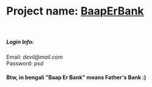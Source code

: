# Project name: [BaapErBank](https://665-stack.github.io/BaapErBank/)
<br>
<h5> Login Info: </h5>
Email: <i>devil@mail.com</i>
<br>
Password: <i>psd</i>
<br>

<h4> Btw, in bengali "Baap Er Bank" means Father's Bank :) </h4>
